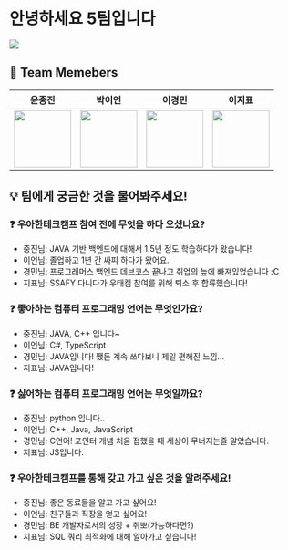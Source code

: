 # 안녕하세요 5팀입니다
![](https://github.com/woowa-techcamp-2024/hello-kariskan-hellomatia-tidavid1-Lechros/assets/85854384/4fb02e43-aa27-463d-8c0c-61b14f36390c)

## 👀 Team Memebers

<div align="center">

| <center>윤중진</center>                                                                                  | <center>박이언</center>                                                                                | <center>이경민</center>                                                                                  | <center>이지표</center>                                                                                      |
|-------------------------------------------------------------------------------------------------------|-----------------------------------------------------------------------------------------------------|-------------------------------------------------------------------------------------------------------|-----------------------------------------------------------------------------------------------------------|
| <a href="https://github.com/kariskan"><img width="100px" src="https://github.com/kariskan.png" /></a> | <a href="https://github.com/Lechros"><img width="100px" src="https://github.com/Lechros.png" /></a> | <a href="https://github.com/tidavid1"><img width="100px" src="https://github.com/tidavid1.png" /></a> | <a href="https://github.com/hellomatia"><img width="100px" src="https://github.com/hellomatia.png" /></a> |

</div>

## 💡 팀에게 궁금한 것을 물어봐주세요!

### ❓ 우아한테크캠프 참여 전에 무엇을 하다 오셨나요?

- 중진님: JAVA 기반 백엔드에 대해서 1.5년 정도 학습하다가 왔습니다!
- 이언님: 졸업하고 1년 간 싸피 하다가 왔어요.
- 경민님: 프로그래머스 백엔드 데브코스 끝나고 취업의 늪에 빠져있었습니다 :C
- 지표님: SSAFY 다니다가 우태캠 참여를 위해 퇴소 후 합류했습니다!

### ❓ 좋아하는 컴퓨터 프로그래밍 언어는 무엇인가요?

- 중진님: JAVA, C++ 입니다~
- 이언님: C#, TypeScript
- 경민님: JAVA입니다! 쨌든 계속 쓰다보니 제일 편해진 느낌...
- 지표님: JAVA입니다!

### ❓ 싫어하는 컴퓨터 프로그래밍 언어는 무엇일까요?

- 중진님: python 입니다..
- 이언님: C++, Java, JavaScript
- 경민님: C언어! 포인터 개념 처음 접했을 때 세상이 무너지는줄 알았습니다.
- 지표님: JS입니다.

### ❓ 우아한테크캠프를 통해 갖고 가고 싶은 것을 알려주세요!

- 중진님: 좋은 동료들을 알고 가고 싶어요!
- 이언님: 친구들과 직장을 얻고 싶어요!
- 경민님: BE 개발자로서의 성장 + 취뽀(가능하다면?)
- 지표님: SQL 쿼리 최적화에 대해 알아가고 싶습니다!

